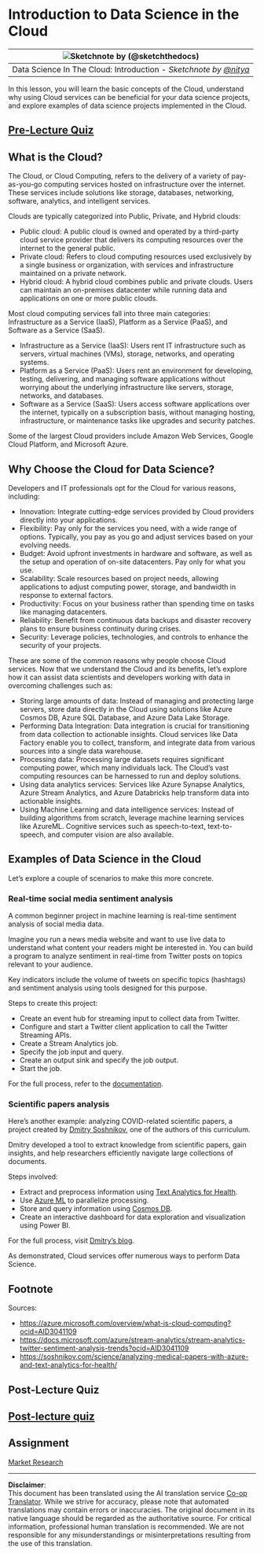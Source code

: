 <!--
CO_OP_TRANSLATOR_METADATA:
{
  "original_hash": "6a0556b17de4c8d1a9470b02247b01d4",
  "translation_date": "2025-09-05T07:37:30+00:00",
  "source_file": "5-Data-Science-In-Cloud/17-Introduction/README.md",
  "language_code": "en"
}
-->
# Introduction to Data Science in the Cloud

|![ Sketchnote by [(@sketchthedocs)](https://sketchthedocs.dev) ](../../sketchnotes/17-DataScience-Cloud.png)|
|:---:|
| Data Science In The Cloud: Introduction - _Sketchnote by [@nitya](https://twitter.com/nitya)_ |

In this lesson, you will learn the basic concepts of the Cloud, understand why using Cloud services can be beneficial for your data science projects, and explore examples of data science projects implemented in the Cloud.

## [Pre-Lecture Quiz](https://purple-hill-04aebfb03.1.azurestaticapps.net/quiz/32)

## What is the Cloud?

The Cloud, or Cloud Computing, refers to the delivery of a variety of pay-as-you-go computing services hosted on infrastructure over the internet. These services include solutions like storage, databases, networking, software, analytics, and intelligent services.

Clouds are typically categorized into Public, Private, and Hybrid clouds:

* Public cloud: A public cloud is owned and operated by a third-party cloud service provider that delivers its computing resources over the internet to the general public.
* Private cloud: Refers to cloud computing resources used exclusively by a single business or organization, with services and infrastructure maintained on a private network.
* Hybrid cloud: A hybrid cloud combines public and private clouds. Users can maintain an on-premises datacenter while running data and applications on one or more public clouds.

Most cloud computing services fall into three main categories: Infrastructure as a Service (IaaS), Platform as a Service (PaaS), and Software as a Service (SaaS).

* Infrastructure as a Service (IaaS): Users rent IT infrastructure such as servers, virtual machines (VMs), storage, networks, and operating systems.
* Platform as a Service (PaaS): Users rent an environment for developing, testing, delivering, and managing software applications without worrying about the underlying infrastructure like servers, storage, networks, and databases.
* Software as a Service (SaaS): Users access software applications over the internet, typically on a subscription basis, without managing hosting, infrastructure, or maintenance tasks like upgrades and security patches.

Some of the largest Cloud providers include Amazon Web Services, Google Cloud Platform, and Microsoft Azure.

## Why Choose the Cloud for Data Science?

Developers and IT professionals opt for the Cloud for various reasons, including:

* Innovation: Integrate cutting-edge services provided by Cloud providers directly into your applications.
* Flexibility: Pay only for the services you need, with a wide range of options. Typically, you pay as you go and adjust services based on your evolving needs.
* Budget: Avoid upfront investments in hardware and software, as well as the setup and operation of on-site datacenters. Pay only for what you use.
* Scalability: Scale resources based on project needs, allowing applications to adjust computing power, storage, and bandwidth in response to external factors.
* Productivity: Focus on your business rather than spending time on tasks like managing datacenters.
* Reliability: Benefit from continuous data backups and disaster recovery plans to ensure business continuity during crises.
* Security: Leverage policies, technologies, and controls to enhance the security of your projects.

These are some of the common reasons why people choose Cloud services. Now that we understand the Cloud and its benefits, let’s explore how it can assist data scientists and developers working with data in overcoming challenges such as:

* Storing large amounts of data: Instead of managing and protecting large servers, store data directly in the Cloud using solutions like Azure Cosmos DB, Azure SQL Database, and Azure Data Lake Storage.
* Performing Data Integration: Data integration is crucial for transitioning from data collection to actionable insights. Cloud services like Data Factory enable you to collect, transform, and integrate data from various sources into a single data warehouse.
* Processing data: Processing large datasets requires significant computing power, which many individuals lack. The Cloud’s vast computing resources can be harnessed to run and deploy solutions.
* Using data analytics services: Services like Azure Synapse Analytics, Azure Stream Analytics, and Azure Databricks help transform data into actionable insights.
* Using Machine Learning and data intelligence services: Instead of building algorithms from scratch, leverage machine learning services like AzureML. Cognitive services such as speech-to-text, text-to-speech, and computer vision are also available.

## Examples of Data Science in the Cloud

Let’s explore a couple of scenarios to make this more concrete.

### Real-time social media sentiment analysis
A common beginner project in machine learning is real-time sentiment analysis of social media data.

Imagine you run a news media website and want to use live data to understand what content your readers might be interested in. You can build a program to analyze sentiment in real-time from Twitter posts on topics relevant to your audience.

Key indicators include the volume of tweets on specific topics (hashtags) and sentiment analysis using tools designed for this purpose.

Steps to create this project:

* Create an event hub for streaming input to collect data from Twitter.
* Configure and start a Twitter client application to call the Twitter Streaming APIs.
* Create a Stream Analytics job.
* Specify the job input and query.
* Create an output sink and specify the job output.
* Start the job.

For the full process, refer to the [documentation](https://docs.microsoft.com/azure/stream-analytics/stream-analytics-twitter-sentiment-analysis-trends?WT.mc_id=academic-77958-bethanycheum&ocid=AID30411099).

### Scientific papers analysis
Here’s another example: analyzing COVID-related scientific papers, a project created by [Dmitry Soshnikov](http://soshnikov.com), one of the authors of this curriculum.

Dmitry developed a tool to extract knowledge from scientific papers, gain insights, and help researchers efficiently navigate large collections of documents.

Steps involved:

* Extract and preprocess information using [Text Analytics for Health](https://docs.microsoft.com/azure/cognitive-services/text-analytics/how-tos/text-analytics-for-health?WT.mc_id=academic-77958-bethanycheum&ocid=AID3041109).
* Use [Azure ML](https://azure.microsoft.com/services/machine-learning?WT.mc_id=academic-77958-bethanycheum&ocid=AID3041109) to parallelize processing.
* Store and query information using [Cosmos DB](https://azure.microsoft.com/services/cosmos-db?WT.mc_id=academic-77958-bethanycheum&ocid=AID3041109).
* Create an interactive dashboard for data exploration and visualization using Power BI.

For the full process, visit [Dmitry’s blog](https://soshnikov.com/science/analyzing-medical-papers-with-azure-and-text-analytics-for-health/).

As demonstrated, Cloud services offer numerous ways to perform Data Science.

## Footnote

Sources:
* https://azure.microsoft.com/overview/what-is-cloud-computing?ocid=AID3041109  
* https://docs.microsoft.com/azure/stream-analytics/stream-analytics-twitter-sentiment-analysis-trends?ocid=AID3041109  
* https://soshnikov.com/science/analyzing-medical-papers-with-azure-and-text-analytics-for-health/  

## Post-Lecture Quiz

## [Post-lecture quiz](https://ff-quizzes.netlify.app/en/ds/)

## Assignment

[Market Research](assignment.md)

---

**Disclaimer**:  
This document has been translated using the AI translation service [Co-op Translator](https://github.com/Azure/co-op-translator). While we strive for accuracy, please note that automated translations may contain errors or inaccuracies. The original document in its native language should be regarded as the authoritative source. For critical information, professional human translation is recommended. We are not responsible for any misunderstandings or misinterpretations resulting from the use of this translation.